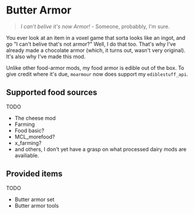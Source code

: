 # Butter Armor

> _I can't belive it's now Armor!_ - Someone, probabbly, I'm sure.

You ever look at an item in a voxel game that sorta looks like an ingot, and go
"I can't belive that's not armor?" Well, I do that too. That's why I've already
made a chocolate armor (which, it turns out, wasn't very original). It's also
why I've made this mod.

Unlike other food-armor mods, my food armor is edible out of the box. To give
credit where it's due, `moarmour` now does support my `ediblestuff_api`.

## Supported food sources

TODO

- The cheese mod
- Farming
- Food basic?
- MCL_morefood?
- x_farming?
- and others, I don't yet have a grasp on what processed dairy mods are availiable.

## Provided items

TODO

- Butter armor set
- Butter armor tools
